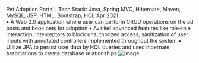 Pet Adoption Portal | Tech Stack: Java, Spring MVC, Hibernate, Maven, MySQL, JSP, HTML, Bootstrap, HQL                Apr 2021                      
•	A Web 2.0 application where user can perform CRUD operations on the ad posts and book pets for adoption
•	Availed advanced features like role-role interaction, Interceptors to block unauthorized access, sanitization of user inputs with annotated controllers implemented throughout the system 
•	Utilize JPA to persist user data by HQL queries and used hibernate associations to create database relationships 
![image](https://user-images.githubusercontent.com/71291381/121791079-0c8c3880-cbb4-11eb-9896-16b4579ceb46.png)
